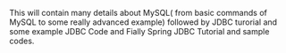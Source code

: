This will contain many details about MySQL( from basic commands of MySQL to some really advanced example) followed by JDBC turorial and some example JDBC Code and Fially Spring JDBC Tutorial and sample codes.
